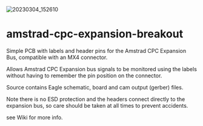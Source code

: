 ![20230304_152610](https://user-images.githubusercontent.com/105534000/223210544-1f94f763-5072-426b-ae14-eedafad6613f.jpg)
# amstrad-cpc-expansion-breakout
Simple PCB with labels and header pins for the Amstrad CPC Expansion Bus, compatible with an MX4 connector.

Allows Amstrad CPC Expansion bus signals to be monitored using the labels without having to remember the pin position on the connector.

Source contains Eagle schematic, board and cam output (gerber) files.

Note there is no ESD protection and the headers connect directly to the expansion bus, so care should be taken at all times to prevent accidents.

see Wiki for more info.
